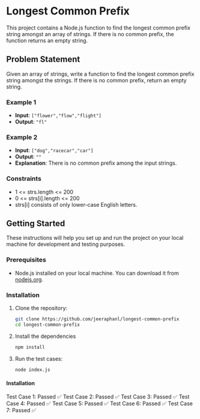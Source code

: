 # Longest Common Prefix

This project contains a Node.js function to find the longest common prefix string amongst an array of strings. If there is no common prefix, the function returns an empty string.

## Problem Statement

Given an array of strings, write a function to find the longest common prefix string amongst the strings. If there is no common prefix, return an empty string.

### Example 1

- **Input**: `["flower","flow","flight"]`
- **Output**: `"fl"`

### Example 2

- **Input**: `["dog","racecar","car"]`
- **Output**: `""`
- **Explanation**: There is no common prefix among the input strings.

### Constraints

- 1 <= strs.length <= 200
- 0 <= strs[i].length <= 200
- strs[i] consists of only lower-case English letters.

## Getting Started

These instructions will help you set up and run the project on your local machine for development and testing purposes.

### Prerequisites

- Node.js installed on your local machine. You can download it from [nodejs.org](https://nodejs.org/).

### Installation

1. Clone the repository:

   ```bash
   git clone https://github.com/jeeraphanl/longest-common-prefix
   cd longest-common-prefix

2. Install the dependencies
    ```bash
    npm install

3. Run the test cases:
    ```bash
    node index.js

#### Installation
Test Case 1: Passed ✅
Test Case 2: Passed ✅
Test Case 3: Passed ✅
Test Case 4: Passed ✅
Test Case 5: Passed ✅
Test Case 6: Passed ✅
Test Case 7: Passed ✅